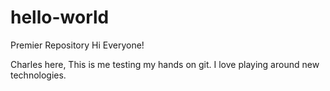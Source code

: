 # hello-world
Premier Repository
Hi Everyone!

Charles here, This is me testing my hands on git.
I love playing around new technologies.
